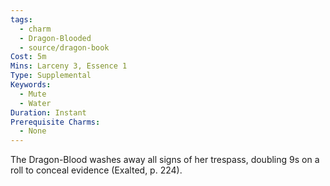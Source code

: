 ```yaml
---
tags:
  - charm
  - Dragon-Blooded
  - source/dragon-book
Cost: 5m
Mins: Larceny 3, Essence 1
Type: Supplemental
Keywords:
  - Mute
  - Water
Duration: Instant
Prerequisite Charms:
  - None
---
```

The Dragon-Blood washes away all signs of her trespass, doubling 9s on a roll to conceal evidence (Exalted, p. 224).